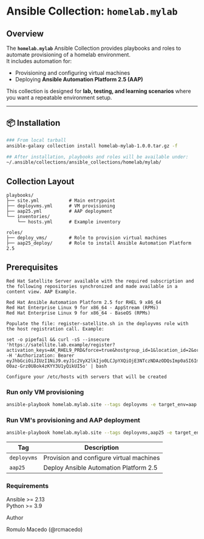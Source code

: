 # Ansible Collection: `homelab.mylab`

##  Overview
The **`homelab.mylab`** Ansible Collection provides playbooks and roles to automate provisioning of a homelab environment.  
It includes automation for:  

- Provisioning and configuring virtual machines  
- Deploying **Ansible Automation Platform 2.5 (AAP)**  

This collection is designed for **lab, testing, and learning scenarios** where you want a repeatable environment setup.

---

## 📦 Installation

```bash
### From local tarball
ansible-galaxy collection install homelab-mylab-1.0.0.tar.gz -f

## After installation, playbooks and roles will be available under:
~/.ansible/collections/ansible_collections/homelab/mylab/
```
## Collection Layout

```text
playbooks/
├── site.yml           # Main entrypoint  
├── deployvms.yml      # VM provisioning  
├── aap25.yml          # AAP deployment  
└── inventories/  
    └── hosts.yml      # Example inventory  

roles/
├── deploy_vms/        # Role to provision virtual machines  
├── aap25_deploy/      # Role to install Ansible Automation Platform 2.5  
```

## Prerequisites
```text
Red Hat Satellite Server available with the required subscription and the following repositories synchronized and made available in a content view. AAP Example.

Red Hat Ansible Automation Platform 2.5 for RHEL 9 x86_64
Red Hat Enterprise Linux 9 for x86_64 - AppStream (RPMs)
Red Hat Enterprise Linux 9 for x86_64 - BaseOS (RPMs)

Populate the file: register-satellite.sh in the deployvms role with the host registration call. Example:

set -o pipefail && curl -sS --insecure 'https://satellite.lab.example/register?activation_keys=AK_RHEL9_PRD&force=true&hostgroup_id=1&location_id=2&organization_id=1&update_packages=false' -H 'Authorization: Bearer eyJhbGciOiJIUzI1NiJ9.eyJ1c2VyX2lkIjo0LCJpYXQiOjE3NTczNDAzODQsImp0aSI6ImNkMDFjMDE5OTBjYTY0YTI0ZDM2MTBlNjM5ODkxZTRlMzJhOGI5MGYwNGQ2NDdiNGVkYjI5MzY3OWRkNDcyYTciLCJzY29wZSI6InJlZ2lzdHJhdGlvbiNnbG9iYWwgcmVnaXN0cmF0aW9uI2hvc3QifQ.ckubPJpN9aJhm-O0az-Grz0U8ok4zKYY3U1yQikUI5o' | bash

Configure your /etc/hosts with servers that will be created
```

### Run only VM provisioning
```bash
ansible-playbook homelab.mylab.site --tags deployvms -e target_env=aap --ask-become-pass
```
### Run VM's provisioning and AAP deployment
```bash
ansible-playbook homelab.mylab.site --tags deployvms,aap25 -e target_env=aap --ask-become-pass
```

| Tag         | Description                              |
| ----------- | ---------------------------------------- |
| `deployvms` | Provision and configure virtual machines |
| `aap25`     | Deploy Ansible Automation Platform 2.5   |


### Requirements

Ansible >= 2.13  
Python >= 3.9

Author

Romulo Macedo (@rcmacedo)
